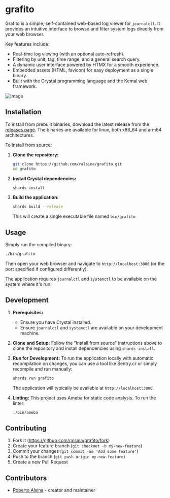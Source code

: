 # grafito

Grafito is a simple, self-contained web-based log viewer for `journalctl`.
It provides an intuitive interface to browse and filter system logs
directly from your web browser.

Key features include:

* Real-time log viewing (with an optional auto-refresh).
* Filtering by unit, tag, time range, and a general search query.
* A dynamic user interface powered by HTMX for a smooth experience.
* Embedded assets (HTML, favicon) for easy deployment as a single binary.
* Built with the Crystal programming language and the Kemal web framework.

![image](https://github.com/user-attachments/assets/be14d4c7-89f8-43f5-bbf1-4fd271275ff0)

## Installation

To install from prebuilt binaries, download the latest release from the
[releases page](github.com/ralsina/grafito/releases). The binaries are
available for linux, both x86_64 and arm64 architectures.

To install from source:

1. **Clone the repository:**

    ```bash
    git clone https://github.com/ralsina/grafito.git
    cd grafito
    ```

2. **Install Crystal dependencies:**

    ```bash
    shards install
    ```

3. **Build the application:**

    ```bash
    shards build --release
    ```

    This will create a single executable file named `bin/grafito`

## Usage

Simply run the compiled binary:

```bash
./bin/grafito
```

Then open your web browser and navigate to `http://localhost:3000`
(or the port specified if configured differently).

The application requires `journalctl` and `systemctl` to be
available on the system where it's run.

## Development

1. **Prerequisites:**
   * Ensure you have Crystal installed.
   * Ensure `journalctl` and `systemctl` are available on your development machine.

2. **Clone and Setup:**
   Follow the "Install from source" instructions above to clone the repository and
   install dependencies using `shards install`.

3. **Run for Development:**
   To run the application locally with automatic recompilation on changes, you can
   use a tool like Sentry.cr or simply recompile and run manually:

   ```bash
   shards run grafito
   ```

   The application will typically be available at `http://localhost:3000`.

4. **Linting:**
   This project uses Ameba for static code analysis. To run the linter:

   ```bash
   ./bin/ameba
   ```

## Contributing

1. Fork it (<https://github.com/ralsina/grafito/fork>)
2. Create your feature branch (`git checkout -b my-new-feature`)
3. Commit your changes (`git commit -am 'Add some feature'`)
4. Push to the branch (`git push origin my-new-feature`)
5. Create a new Pull Request

## Contributors

* [Roberto Alsina](https://github.com/ralsina) - creator and maintainer
